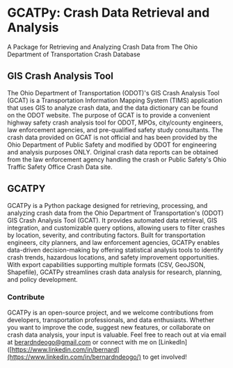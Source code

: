 # GCATPy: Crash Data Retrieval and Analysis
A Package for Retrieving and Analyzing Crash Data from The Ohio Department of Transportation Crash Database

## GIS Crash Analysis Tool
The Ohio Department of Transportation (ODOT)'s GIS Crash Analysis Tool (GCAT) is a Transportation Information Mapping System (TIMS) application that uses GIS to analyze crash data, and the data dictionary can be found on the ODOT website. The purpose of GCAT is to provide a convenient highway safety crash analysis tool for ODOT, MPOs, city/county engineers, law enforcement agencies, and pre-qualified safety study consultants. The crash data provided on GCAT is not official and has been provided by the Ohio Department of Public Safety and modified by ODOT for engineering and analysis purposes ONLY. Original crash data reports can be obtained from the law enforcement agency handling the crash or Public Safety's Ohio Traffic Safety Office Crash Data site.

## GCATPY
GCATPy is a Python package designed for retrieving, processing, and analyzing crash data from the Ohio Department of Transportation's (ODOT) GIS Crash Analysis Tool (GCAT). It provides automated data retrieval, GIS integration, and customizable query options, allowing users to filter crashes by location, severity, and contributing factors. Built for transportation engineers, city planners, and law enforcement agencies, GCATPy enables data-driven decision-making by offering statistical analysis tools to identify crash trends, hazardous locations, and safety improvement opportunities. With export capabilities supporting multiple formats (CSV, GeoJSON, Shapefile), GCATPy streamlines crash data analysis for research, planning, and policy development.

### Contribute
GCATPy is an open-source project, and we welcome contributions from developers, transportation professionals, and data enthusiasts. Whether you want to improve the code, suggest new features, or collaborate on crash data analysis, your input is valuable. Feel free to reach out at via email at berardndeogo@gmail.com or connect with me on [LinkedIn]([https://www.linkedin.com/in/bernard](https://www.linkedin.com/in/bernardndeogo/) to get involved!
